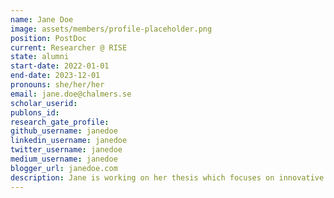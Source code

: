 ```yaml
---
name: Jane Doe
image: assets/members/profile-placeholder.png
position: PostDoc
current: Researcher @ RISE
state: alumni
start-date: 2022-01-01
end-date: 2023-12-01
pronouns: she/her/her
email: jane.doe@chalmers.se
scholar_userid:
publons_id:
research_gate_profile:
github_username: janedoe
linkedin_username: janedoe
twitter_username: janedoe
medium_username: janedoe
blogger_url: janedoe.com
description: Jane is working on her thesis which focuses on innovative prosthetic technologies. She aims to improve the quality of life for amputees through advanced engineering.
---
```

